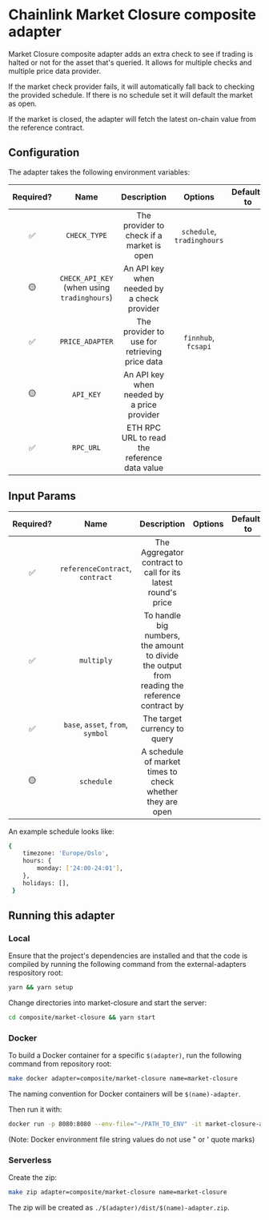 # Chainlink Market Closure composite adapter

Market Closure composite adapter adds an extra check to see if trading is halted or not for the asset that's queried. It
allows for multiple checks and multiple price data provider.

If the market check provider fails, it will automatically fall
back to checking the provided schedule. If there is no schedule set it will default the market as open.

If the market is closed, the adapter will fetch the latest on-chain value from the reference contract.

## Configuration

The adapter takes the following environment variables:

| Required? |                    Name                     |                  Description                  |          Options           | Defaults to |
| :-------: | :-----------------------------------------: | :-------------------------------------------: | :------------------------: | :---------: |
|    ✅     |                `CHECK_TYPE`                 |   The provider to check if a market is open   | `schedule`, `tradinghours` |             |
|    🟡     | `CHECK_API_KEY` (when using `tradinghours`) |  An API key when needed by a check provider   |                            |             |
|    ✅     |               `PRICE_ADAPTER`               | The provider to use for retrieving price data |    `finnhub`, `fcsapi`     |             |
|    🟡     |                  `API_KEY`                  |  An API key when needed by a price provider   |                            |             |
|    ✅     |                  `RPC_URL`                  | ETH RPC URL to read the reference data value  |                            |             |

## Input Params

| Required? |               Name                |                                          Description                                          | Options | Defaults to |
| :-------: | :-------------------------------: | :-------------------------------------------------------------------------------------------: | :-----: | :---------: |
|    ✅     |  `referenceContract`, `contract`  |                 The Aggregator contract to call for its latest round's price                  |         |             |
|    ✅     |            `multiply`             | To handle big numbers, the amount to divide the output from reading the reference contract by |         |             |
|    ✅     | `base`, `asset`, `from`, `symbol` |                                 The target currency to query                                  |         |             |
|    🟡     |            `schedule`             |                   A schedule of market times to check whether they are open                   |         |             |

An example schedule looks like:

```bash
{
    timezone: 'Europe/Oslo',
    hours: {
        monday: ['24:00-24:01'],
    },
    holidays: [],
 }
```

## Running this adapter

### Local

Ensure that the project's dependencies are installed and that the code is compiled by running the following command from the external-adapters respository root:

```bash
yarn && yarn setup
```

Change directories into market-closure and start the server:

```bash
cd composite/market-closure && yarn start
```

### Docker

To build a Docker container for a specific `$(adapter)`, run the following command from repository root:

```bash
make docker adapter=composite/market-closure name=market-closure
```

The naming convention for Docker containers will be `$(name)-adapter`.

Then run it with:

```bash
docker run -p 8080:8080 --env-file="~/PATH_TO_ENV" -it market-closure-adapter:latest
```

(Note: Docker environment file string values do not use " or ' quote marks)

### Serverless

Create the zip:

```bash
make zip adapter=composite/market-closure name=market-closure
```

The zip will be created as `./$(adapter)/dist/$(name)-adapter.zip`.

